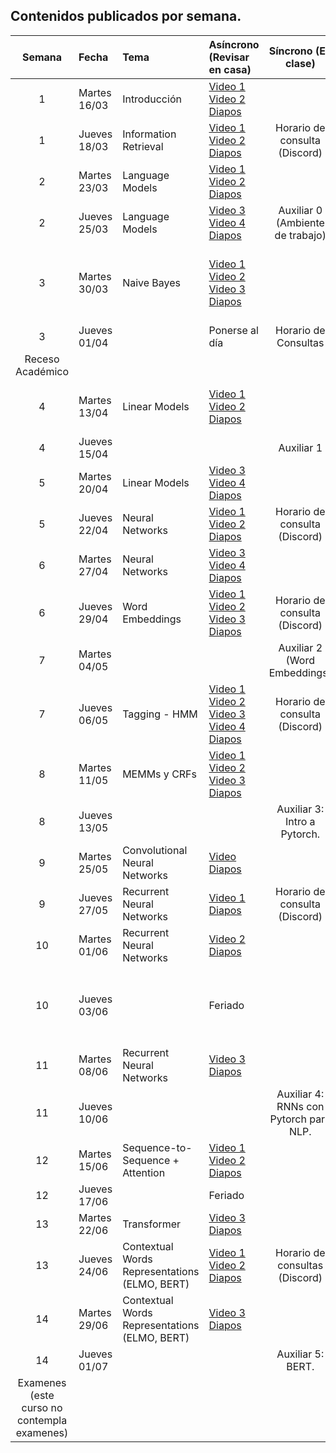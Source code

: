 ## Contenidos publicados por semana.

Semana | Fecha | Tema | Asíncrono (Revisar en casa) | Síncrono (En clase) | Evaluacion 
:------------: | :------------- | :------------- | :------------- | :-------------: | :-------------: 
1 | Martes 16/03 | Introducción | [Video 1](https://www.youtube.com/watch?v=HEKTNOttGvU)  [Video 2](https://www.youtube.com/watch?v=P8cwnI-f-Kg) [Diapos](https://github.com/dccuchile/CC6205/blob/master/slides/NLP-introduction.pdf) | 
1 | Jueves 18/03 | Information Retrieval | [Video 1](https://www.youtube.com/watch?v=FXIVClF370w&list=PLppKo85eGXiXIh54H_qz48yHPHeNVJqBi&index=3) [Video 2](https://www.youtube.com/watch?v=f8nG1EMmPZk&list=PLppKo85eGXiXIh54H_qz48yHPHeNVJqBi&index=3) [Diapos](https://github.com/dccuchile/CC6205/blob/master/slides/NLP-IR.pdf) | Horario de consulta (Discord) | 
2 | Martes 23/03 | Language Models | [Video 1](https://www.youtube.com/watch?v=9E2jJ6kcb4Y&list=PLppKo85eGXiXIh54H_qz48yHPHeNVJqBi&index=3) [Video 2](https://www.youtube.com/watch?v=ZWqbEQXLra0&list=PLppKo85eGXiXIh54H_qz48yHPHeNVJqBi&index=5) [Diapos](http://www.cs.columbia.edu/~mcollins/cs4705-spring2019/slides/lmslides.pdf) |  |  Tarea 1 (Vector Space Model)
2 | Jueves 25/03 | Language Models | [Video 3](https://www.youtube.com/watch?v=tsumFqwFlaA&list=PLppKo85eGXiXIh54H_qz48yHPHeNVJqBi&index=6) [Video 4](https://www.youtube.com/watch?v=s3TWdv4sqkg&list=PLppKo85eGXiXIh54H_qz48yHPHeNVJqBi&index=6) [Diapos](http://www.cs.columbia.edu/~mcollins/cs4705-spring2019/slides/lmslides.pdf) | Auxiliar 0 (Ambiente de trabajo) |
3 | Martes 30/03 | Naive Bayes | [Video 1](https://www.youtube.com/watch?v=kG9BK9Oy1hU) [Video 2](https://www.youtube.com/watch?v=Iqte5kKHvzE) [Video 3](https://www.youtube.com/watch?v=TSJg0_X3Abk) [Diapos](https://web.stanford.edu/~jurafsky/slp3/slides/7_NB.pdf) | | Se publica Competencia 1 (Competencia Emotion Detection)
3 | Jueves 01/04 | | Ponerse al día | Horario de Consultas |
Receso Académico | | | | |
4 | Martes 13/04 | Linear Models | [Video 1](https://www.youtube.com/watch?v=zhBxDsNLZEA) [Video 2](https://www.youtube.com/watch?v=Fooua_uaWSE) [Diapos](https://github.com/dccuchile/CC6205/blob/master/slides/NLP-linear.pdf) | | Tarea 2 (Language Models y Naive Bayes)
4 | Jueves 15/04 | | | Auxiliar 1 |
5 | Martes 20/04 | Linear Models | [Video 3](https://www.youtube.com/watch?v=DqbzhdQa1eQ) [Video 4](https://www.youtube.com/watch?v=1nfWWXqfAzA) [Diapos](https://github.com/dccuchile/CC6205/blob/master/slides/NLP-linear.pdf) | |
5 | Jueves 22/04 | Neural Networks | [Video 1](https://www.youtube.com/watch?v=oHZHA8h2xN0) [Video 2](https://www.youtube.com/watch?v=2lXank0W6G4) [Diapos](https://github.com/dccuchile/CC6205/blob/master/slides/NLP-neural.pdf) | Horario de consulta (Discord) | 
6 | Martes 27/04 | Neural Networks | [Video 3](https://www.youtube.com/watch?v=BUDIi9qItzY) [Video 4](https://www.youtube.com/watch?v=KKN2Ipy-vGk) [Diapos](https://github.com/dccuchile/CC6205/blob/master/slides/NLP-neural.pdf) | |
6 | Jueves 29/04 | Word Embeddings | [Video 1](https://www.youtube.com/watch?v=wtwUsJMC9CA) [Video 2](https://www.youtube.com/watch?v=XDxzQ7JU95U) [Video 3](https://www.youtube.com/watch?v=Ikyc3DRVodk) [Diapos](https://github.com/dccuchile/CC6205/blob/master/slides/NLP-wordvectors.pdf) | Horario de consulta (Discord) | Entrega Competencia 1
7 | Martes 04/05 | | |  Auxiliar 2 (Word Embeddings) | Tarea 3 (Word Embeddings)
7 | Jueves 06/05 | Tagging - HMM | [Video 1](https://www.youtube.com/watch?v=-ngfOZz8yK0) [Video 2](https://www.youtube.com/watch?v=Tjgb-yQOg54) [Video 3](https://www.youtube.com/watch?v=aaa5Qoi8Vco) [Video 4](https://www.youtube.com/watch?v=4pKWIDkF_6Y) [Diapos](http://www.cs.columbia.edu/~mcollins/cs4705-spring2019/slides/tagging.pdf) | Horario de consulta (Discord) | 
8 | Martes 11/05 | MEMMs y CRFs | [Video 1](https://www.youtube.com/watch?v=qlI-4lSUDkg) [Video 2](https://www.youtube.com/watch?v=PLoLKQwkONw) [Video 3](https://www.youtube.com/watch?v=ZpUwDy6o28Y) [Diapos](https://github.com/dccuchile/CC6205/blob/master/slides/NLP-CRF.pdf) | |
8 | Jueves 13/05 | | | Auxiliar 3: Intro a Pytorch. |
9 | Martes 25/05 | Convolutional Neural Networks | [Video](https://www.youtube.com/watch?v=lLZW5Fn40r8) [Diapos](https://github.com/dccuchile/CC6205/blob/master/slides/NLP-CNN.pdf) | |
9 | Jueves 27/05 | Recurrent Neural Networks | [Video 1](https://www.youtube.com/watch?v=BmhjUkzz3nk) [Diapos](https://github.com/dccuchile/CC6205/blob/master/slides/NLP-RNN.pdf) | Horario de consulta (Discord) |
10 | Martes 01/06 | Recurrent Neural Networks | [Video 2](https://www.youtube.com/watch?v=z43YFR1iIvk)  [Diapos](https://github.com/dccuchile/CC6205/blob/master/slides/NLP-RNN.pdf) | | Tarea 4
10 | Jueves 03/06 | | Feriado | | Se publica Competencia 2 (Competencia Sequence Labeling)
11 | Martes 08/06 | Recurrent Neural Networks | [Video 3](https://www.youtube.com/watch?v=7L5JxQdwNJk) [Diapos](https://github.com/dccuchile/CC6205/blob/master/slides/NLP-RNN.pdf) | |
11 | Jueves 10/06 | | | Auxiliar 4: RNNs con Pytorch para NLP. |
12 | Martes 15/06 | Sequence-to-Sequence + Attention | [Video 1](https://www.youtube.com/watch?v=OpKxRjISqmM) [Video 2](https://www.youtube.com/watch?v=WQ7ihm5voB0)  [Diapos](https://github.com/dccuchile/CC6205/blob/master/slides/NLP-seq2seq.pdf) | | Tarea 5
12 | Jueves 17/06 | | Feriado | |
13 | Martes 22/06 | Transformer | [Video 3](https://www.youtube.com/watch?v=8RE23Uq8rU0) [Diapos](https://github.com/dccuchile/CC6205/blob/master/slides/NLP-seq2seq.pdf) | |
13 | Jueves 24/06 | Contextual Words Representations (ELMO, BERT) | [Video 1](https://www.youtube.com/watch?v=sSGbgZpHymI) [Video 2](https://www.youtube.com/watch?v=C-QfzWU6eUE) [Diapos](https://github.com/dccuchile/CC6205/blob/master/slides/contextual-representations.pdf) | Horario de consultas (Discord) | Entrega Competencia 2
14 | Martes 29/06 | Contextual Words Representations (ELMO, BERT) | [Video 3](https://www.youtube.com/watch?v=5j4Mgl3GuVY) [Diapos](https://github.com/dccuchile/CC6205/blob/master/slides/contextual-representations.pdf) | |
14 | Jueves 01/07 | | | Auxiliar 5: BERT. | 
Examenes (este curso no contempla examenes) | | | | |

